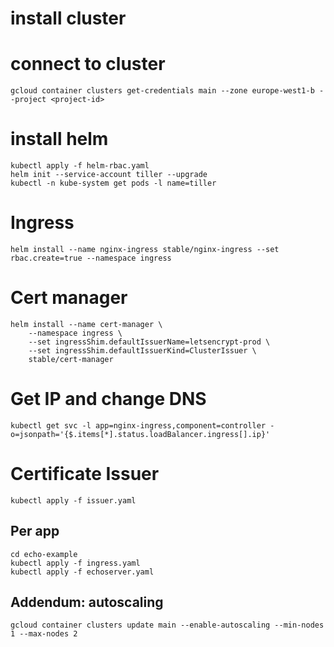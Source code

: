 # install cluster

# connect to cluster
```
gcloud container clusters get-credentials main --zone europe-west1-b --project <project-id>
```

# install helm
```
kubectl apply -f helm-rbac.yaml
helm init --service-account tiller --upgrade
kubectl -n kube-system get pods -l name=tiller
```

# Ingress
```
helm install --name nginx-ingress stable/nginx-ingress --set rbac.create=true --namespace ingress
```

# Cert manager
```
helm install --name cert-manager \
    --namespace ingress \
    --set ingressShim.defaultIssuerName=letsencrypt-prod \
    --set ingressShim.defaultIssuerKind=ClusterIssuer \
    stable/cert-manager
```

# Get IP and change DNS
```
kubectl get svc -l app=nginx-ingress,component=controller -o=jsonpath='{$.items[*].status.loadBalancer.ingress[].ip}'
```

# Certificate Issuer
```
kubectl apply -f issuer.yaml
```

## Per app
```
cd echo-example
kubectl apply -f ingress.yaml
kubectl apply -f echoserver.yaml
```

## Addendum: autoscaling
```
gcloud container clusters update main --enable-autoscaling --min-nodes 1 --max-nodes 2
```
